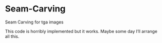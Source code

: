 Seam-Carving
============

Seam Carving for tga images

This code is horribly implemented but it works. Maybe some day I’ll arrange all this.
